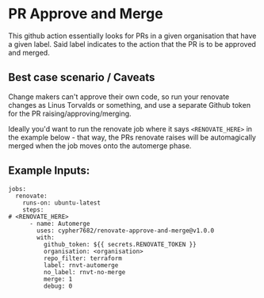 # PR Approve and Merge
This github action essentially looks for PRs in a given organisation that have a given
label. Said label indicates to the action that the PR is to be approved and merged.

## Best case scenario / Caveats
Change makers can't approve their own code, so run your renovate changes as Linus 
Torvalds or something, and use a separate Github token for the PR raising/approving/merging.

Ideally you'd want to run the renovate job where it says `<RENOVATE_HERE>` in the example 
below - that way, the PRs renovate raises will be automagically merged when the job 
moves onto the automerge phase.

## Example Inputs:
```
jobs:
  renovate:
    runs-on: ubuntu-latest
    steps:
# <RENOVATE_HERE>
      - name: Automerge
        uses: cypher7682/renovate-approve-and-merge@v1.0.0
        with:
          github_token: ${{ secrets.RENOVATE_TOKEN }}
          organisation: <organisation>
          repo_filter: terraform
          label: rnvt-automerge
          no_label: rnvt-no-merge
          merge: 1
          debug: 0
```

